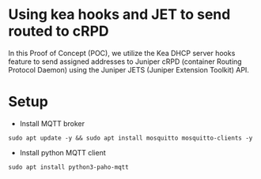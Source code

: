 # Using kea hooks and JET to send routed to cRPD


In this Proof of Concept (POC), we utilize the Kea DHCP server hooks feature to send assigned addresses to Juniper cRPD (container Routing Protocol Daemon) using the Juniper JETS (Juniper Extension Toolkit) API.


# Setup

- Install MQTT broker
```
sudo apt update -y && sudo apt install mosquitto mosquitto-clients -y
```

- Install python MQTT client
```
sudo apt install python3-paho-mqtt
```

